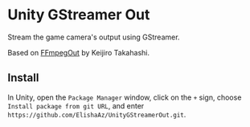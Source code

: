 # Unity GStreamer Out

Stream the game camera's output using GStreamer.

Based on [FFmpegOut](https://github.com/keijiro/FFmpegOut) by Keijiro Takahashi.

## Install

In Unity, open the `Package Manager` window, click on the `+` sign, choose `Install package from git URL`, and enter `https://github.com/ElishaAz/UnityGStreamerOut.git`.
